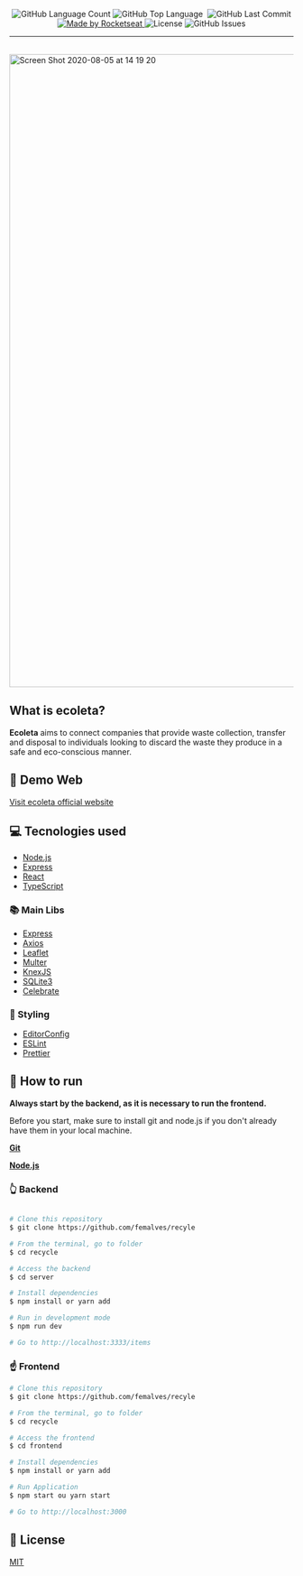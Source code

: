<p align="center">

  <img alt="GitHub Language Count" src="https://img.shields.io/github/languages/count/femalves/recycle?style=flat-square" />
  <img alt="GitHub Top Language" src="https://img.shields.io/github/languages/top/femalves/recycle?style=flat-square" />
  <img alt="" src="https://img.shields.io/github/repo-size/femalves/recycle?style=flat-square" />

  <img alt="GitHub Last Commit" src="https://img.shields.io/github/last-commit/femalves/recycle?style=flat-square" />

  <a href="https://rocketseat.com.br">
    <img alt="Made by Rocketseat" src="https://img.shields.io/badge/made%20by-Rocketseat-blueviolet?style=flat-square">
  </a>
  <img alt="License" src="https://img.shields.io/badge/license-MIT-blueviolet?style=flat-square">
  <img alt="GitHub Issues" src="https://img.shields.io/github/issues/femalves/recycle?style=flat-square" />
</p>

___
<br>

<img width="1122" alt="Screen Shot 2020-08-05 at 14 19 20" src="https://user-images.githubusercontent.com/9547354/89443753-1d178b00-d727-11ea-85cb-88919900fbdb.png">

## What is ecoleta?

<b>Ecoleta</b> aims to connect companies that provide waste collection, transfer and disposal to individuals looking to discard the waste they produce in a safe and eco-conscious manner.

## :japanese_ogre: Demo Web

[Visit ecoleta official website](https://ecoleta-oficial.netlify.app/)

## :computer: Tecnologies used

- [Node.js](https://nodejs.org/en/)
- [Express](https://expressjs.com/pt-br/)
- [React](https://pt-br.reactjs.org/)
- [TypeScript](https://www.typescriptlang.org/)

### :books: Main Libs

- [Express](https://expressjs.com/pt-br/)
- [Axios](https://github.com/axios/axios)
- [Leaflet](https://leafletjs.com/)
- [Multer](https://github.com/expressjs/multer)
- [KnexJS](http://knexjs.org/)
- [SQLite3](https://www.sqlite.org/index.html)
- [Celebrate](https://github.com/arb/celebrate)

### :nail_care: Styling

- [EditorConfig](https://editorconfig.org/)
- [ESLint](https://eslint.org/)
- [Prettier](https://prettier.io/)


## :runner: How to run

<b> Always start by the backend, as it is necessary to run the frontend.</b>

Before you start, make sure to install git and node.js if you don't already have them in your local machine.

<b>[Git](https://git-scm.com)</b>

<b>[Node.js](https://nodejs.org/en/)</b>

### :point_up_2: Backend

```bash

# Clone this repository
$ git clone https://github.com/femalves/recyle

# From the terminal, go to folder
$ cd recycle

# Access the backend
$ cd server

# Install dependencies
$ npm install or yarn add

# Run in development mode
$ npm run dev

# Go to http://localhost:3333/items
```

### :point_up: Frontend

```bash
# Clone this repository
$ git clone https://github.com/femalves/recyle

# From the terminal, go to folder
$ cd recycle

# Access the frontend
$ cd frontend

# Install dependencies
$ npm install or yarn add

# Run Application
$ npm start ou yarn start

# Go to http://localhost:3000
```

## :memo: License

[MIT](LICENSE)

